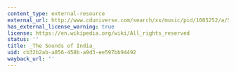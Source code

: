 ```yaml
---
content_type: external-resource
external_url: http://www.cduniverse.com/search/xx/music/pid/1085252/a/Sounds+Of+India.htm
has_external_license_warning: true
license: https://en.wikipedia.org/wiki/All_rights_reserved
status: ''
title: _The Sounds of India_
uid: cb32b2ab-a856-458b-a9d3-ee597bb94492
wayback_url: ''
---
```

